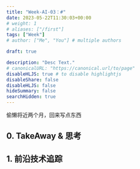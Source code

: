```yaml
---
title: "Week-AI-03：#"
date: 2023-05-22T11:30:03+00:00
# weight: 1
# aliases: ["/first"]
tags: ["Week"]
# author: ["Me", "You"] # multiple authors

draft: true

description: "Desc Text."
# canonicalURL: "https://canonical.url/to/page"
disableHLJS: true # to disable highlightjs
disableShare: false
disableHLJS: false
hideSummary: false
searchHidden: true
---
```


偷懒将近两个月，回来写点东西

## 0. TakeAway & 思考

## 1. 前沿技术追踪